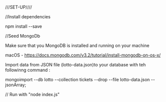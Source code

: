 ///SET-UP////



//Install dependencies 

npm install --save  


//Seed MongoDb

Make sure that you MongoDB is installed and running on your machine

macOS - https://docs.mongodb.com/v3.2/tutorial/install-mongodb-on-os-x/

Import data from JSON file (lotto-data.json)to your database with teh followinng command :


mongoimport --db lotto --collection tickets --drop --file lotto-data.json --jsonArray;


// Run with "node index.js"




